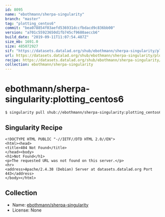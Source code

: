 ```yaml
---
id: 8095
name: "ebothmann/sherpa-singularity"
branch: "master"
tag: "plotting_centos6"
commit: "bea078854f03aefd536931dccfbdacd9c836bb00"
version: "a701c55923650d1fb745cf9680aeccb6"
build_date: "2019-09-11T11:07:54.487Z"
size_mb: 1691.0
size: 485072927
sif: "https://datasets.datalad.org/shub/ebothmann/sherpa-singularity/plotting_centos6/2019-09-11-bea07885-a701c559/a701c55923650d1fb745cf9680aeccb6.sif"
url: https://datasets.datalad.org/shub/ebothmann/sherpa-singularity/plotting_centos6/2019-09-11-bea07885-a701c559/
recipe: https://datasets.datalad.org/shub/ebothmann/sherpa-singularity/plotting_centos6/2019-09-11-bea07885-a701c559/Singularity
collection: ebothmann/sherpa-singularity
---
```


# ebothmann/sherpa-singularity:plotting_centos6

```bash
$ singularity pull shub://ebothmann/sherpa-singularity:plotting_centos6
```

## Singularity Recipe

```singularity
<!DOCTYPE HTML PUBLIC "-//IETF//DTD HTML 2.0//EN">
<html><head>
<title>404 Not Found</title>
</head><body>
<h1>Not Found</h1>
<p>The requested URL was not found on this server.</p>
<hr>
<address>Apache/2.4.38 (Debian) Server at datasets.datalad.org Port 443</address>
</body></html>
```

## Collection

 - Name: [ebothmann/sherpa-singularity](https://github.com/ebothmann/sherpa-singularity)
 - License: None


